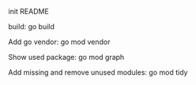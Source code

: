 init README

build: go build

Add go vendor: go mod vendor

Show used package: go mod graph

Add missing and remove unused modules: go mod tidy